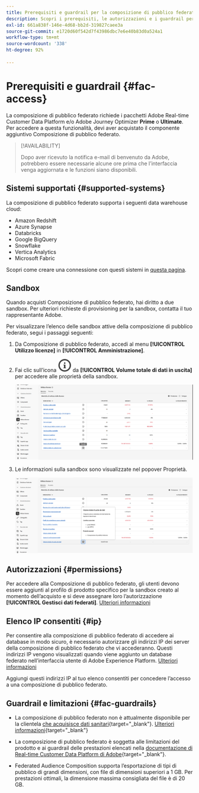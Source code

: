 ```yaml
---
title: Prerequisiti e guardrail per la composizione di pubblico federato
description: Scopri i prerequisiti, le autorizzazioni e i guardrail per la composizione di pubblico federato
exl-id: 661a838f-146e-4d68-bb2d-319827caee3a
source-git-commit: e1720d60f542d7f43986dbc7e6e40b83d0a524a1
workflow-type: tm+mt
source-wordcount: '338'
ht-degree: 92%

---
```


# Prerequisiti e guardrail {#fac-access}

La composizione di pubblico federato richiede i pacchetti Adobe Real-time Customer Data Platform e/o Adobe Journey Optimizer **Prime** o **Ultimate**. Per accedere a questa funzionalità, devi aver acquistato il componente aggiuntivo Composizione di pubblico federato.

>[!AVAILABILITY]
>
>Dopo aver ricevuto la notifica e-mail di benvenuto da Adobe, potrebbero essere necessarie alcune ore prima che l’interfaccia venga aggiornata e le funzioni siano disponibili.

## Sistemi supportati {#supported-systems}

La composizione di pubblico federato supporta i seguenti data warehouse cloud:

* Amazon Redshift
* Azure Synapse
* Databricks
* Google BigQuery
* Snowflake
* Vertica Analytics
* Microsoft Fabric

Scopri come creare una connessione con questi sistemi in [questa pagina](../connections/connections.md).

## Sandbox

Quando acquisti Composizione di pubblico federato, hai diritto a due sandbox. Per ulteriori richieste di provisioning per la sandbox, contatta il tuo rappresentante Adobe.

Per visualizzare l’elenco delle sandbox attive della composizione di pubblico federato, segui i passaggi seguenti:

1. Da Composizione di pubblico federato, accedi al menu **[!UICONTROL Utilizzo licenze]** in **[!UICONTROL Amministrazione]**.

1. Fai clic sull’icona ![](assets/do-not-localize/Smock_InfoOutline_18_N.svg) da **[!UICONTROL Volume totale di dati in uscita]** per accedere alle proprietà della sandbox.

   ![](assets/sandbox_1.png)

1. Le informazioni sulla sandbox sono visualizzate nel popover Proprietà.

   ![](assets/sandbox_2.png)

## Autorizzazioni {#permissions}

Per accedere alla Composizione di pubblico federato, gli utenti devono essere aggiunti al profilo di prodotto specifico per la sandbox creato al momento dell’acquisto e si deve assegnare loro l’autorizzazione **[!UICONTROL Gestisci dati federati]**. [Ulteriori informazioni](feature-access.md)

## Elenco IP consentiti {#ip}

Per consentire alla composizione di pubblico federato di accedere ai database in modo sicuro, è necessario autorizzare gli indirizzi IP dei server della composizione di pubblico federato che vi accederanno. Questi indirizzi IP vengono visualizzati quando viene aggiunto un database federato nell’interfaccia utente di Adobe Experience Platform. [Ulteriori informazioni](../connections/connections.md)

Aggiungi questi indirizzi IP al tuo elenco consentiti per concedere l’accesso a una composizione di pubblico federato.

## Guardrail e limitazioni {#fac-guardrails}

* La composizione di pubblico federato non è attualmente disponibile per la clientela [che acquisisce dati sanitari](https://experienceleague.adobe.com/it/docs/events/customer-data-management-voices-recordings/governance/healthcare-shield){target="_blank"}. [Ulteriori informazioni](https://experienceleague.adobe.com/it/docs/journey-optimizer/using/audiences-profiles-identities/audiences/about-audiences){target="_blank"}

<!--
* Federated Audience Composition is compatible with Privacy & Security Shield and can be used in all verticals except for healthcare industries. Currently, Federated Audience Composition cannot be licensed to customers looking to ingest health data. [Learn more](https://experienceleague.adobe.com/en/docs/events/customer-data-management-voices-recordings/governance/healthcare-shield){target="_blank"}-->

* La composizione di pubblico federato è soggetta alle limitazioni del prodotto e ai guardrail delle prestazioni elencati nella [documentazione di Real-time Customer Data Platform di Adobe](https://experienceleague.adobe.com/it/docs/experience-platform/profile/guardrails){target="_blank"}.

* Federated Audience Composition supporta l’esportazione di tipi di pubblico di grandi dimensioni, con file di dimensioni superiori a 1 GB. Per prestazioni ottimali, la dimensione massima consigliata del file è di 20 GB.



